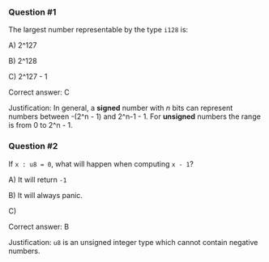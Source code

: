 ### Question #1

The largest number representable by the type `i128` is:

A) 2^127

B) 2^128

C) 2^127 - 1

Correct answer: C

Justification: In general, a **signed** number with *n* bits can represent numbers between -(2^n - 1) and 2^n-1 - 1. For **unsigned** numbers the range is from 0 to 2^n - 1.

### Question #2

If `x : u8 = 0`, what will happen when computing `x - 1`?

A) It will return `-1`

B) It will always panic.

C)

Correct answer: B

Justification: `u8` is an unsigned integer type which cannot contain negative numbers.